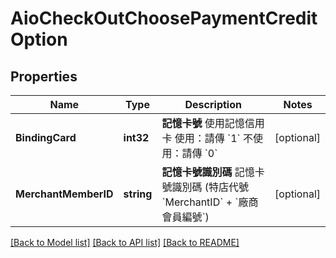 # AioCheckOutChoosePaymentCreditOption

## Properties

Name | Type | Description | Notes
------------ | ------------- | ------------- | -------------
**BindingCard** | **int32** | **記憶卡號** 使用記憶信用卡 使用：請傳 &#x60;1&#x60; 不使用：請傳 &#x60;0&#x60;  | [optional] 
**MerchantMemberID** | **string** | **記憶卡號識別碼** 記憶卡號識別碼 (特店代號 &#x60;MerchantID&#x60; + &#x60;廠商會員編號&#x60;)  | [optional] 

[[Back to Model list]](../README.md#documentation-for-models) [[Back to API list]](../README.md#documentation-for-api-endpoints) [[Back to README]](../README.md)


